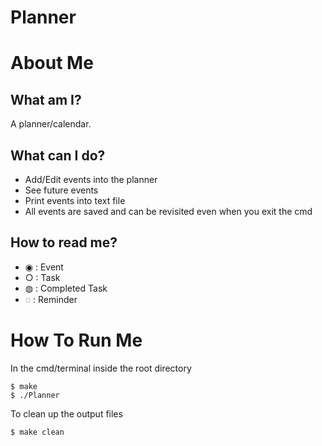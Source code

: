 # Planner

# About Me

## What am I?

A planner/calendar.

## What can I do?

- Add/Edit events into the planner
- See future events
- Print events into text file
- All events are saved and can be revisited even when you exit the cmd

## How to read me?

- ◉ : Event
- ○ : Task
- ◍ : Completed Task
- ◌ : Reminder

# How To Run Me

In the cmd/terminal inside the root directory

```
$ make
$ ./Planner
```

To clean up the output files

```
$ make clean
```